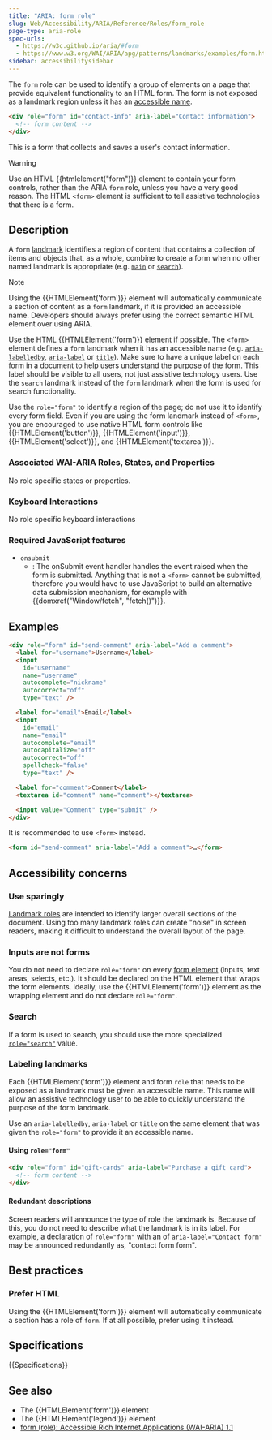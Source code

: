 ```yaml
---
title: "ARIA: form role"
slug: Web/Accessibility/ARIA/Reference/Roles/form_role
page-type: aria-role
spec-urls:
  - https://w3c.github.io/aria/#form
  - https://www.w3.org/WAI/ARIA/apg/patterns/landmarks/examples/form.html
sidebar: accessibilitysidebar
---
```


The `form` role can be used to identify a group of elements on a page that provide equivalent functionality to an HTML form. The form is not exposed as a landmark region unless it has an [accessible name](/en-US/docs/Glossary/Accessible_name).

```html
<div role="form" id="contact-info" aria-label="Contact information">
  <!-- form content -->
</div>
```

This is a form that collects and saves a user's contact information.

> [!WARNING]
> Use an HTML {{htmlelement("form")}} element to contain your form controls, rather than the ARIA `form` role, unless you have a very good reason.
> The HTML `<form>` element is sufficient to tell assistive technologies that there is a form.

## Description

A `form` [landmark](/en-US/docs/Web/Accessibility/ARIA/Reference/Roles#3._landmark_roles) identifies a region of content that contains a collection of items and objects that, as a whole, combine to create a form when no other named landmark is appropriate (e.g. [`main`](/en-US/docs/Web/Accessibility/ARIA/Reference/Roles/main_role) or [`search`](/en-US/docs/Web/Accessibility/ARIA/Reference/Roles/search_role)).

> [!NOTE]
> Using the {{HTMLElement('form')}} element will automatically communicate a section of content as a `form` landmark, if it is provided an accessible name. Developers should always prefer using the correct semantic HTML element over using ARIA.

Use the HTML {{HTMLElement('form')}} element if possible. The `<form>` element defines a `form` landmark when it has an accessible name (e.g. [`aria-labelledby`](/en-US/docs/Web/Accessibility/ARIA/Reference/Attributes/aria-labelledby), [`aria-label`](/en-US/docs/Web/Accessibility/ARIA/Reference/Attributes/aria-label) or [`title`](/en-US/docs/Web/HTML/Global_attributes/title)). Make sure to have a unique label on each form in a document to help users understand the purpose of the form. This label should be visible to all users, not just assistive technology users. Use the `search` landmark instead of the `form` landmark when the form is used for search functionality.

Use the `role="form"` to identify a region of the page; do not use it to identify every form field. Even if you are using the form landmark instead of `<form>`, you are encouraged to use native HTML form controls like {{HTMLElement('button')}}, {{HTMLElement('input')}}, {{HTMLElement('select')}}, and {{HTMLElement('textarea')}}.

### Associated WAI-ARIA Roles, States, and Properties

No role specific states or properties.

### Keyboard Interactions

No role specific keyboard interactions

### Required JavaScript features

- `onsubmit`
  - : The onSubmit event handler handles the event raised when the form is submitted. Anything that is not a `<form>` cannot be submitted, therefore you would have to use JavaScript to build an alternative data submission mechanism, for example with {{domxref("Window/fetch", "fetch()")}}.

## Examples

```html
<div role="form" id="send-comment" aria-label="Add a comment">
  <label for="username">Username</label>
  <input
    id="username"
    name="username"
    autocomplete="nickname"
    autocorrect="off"
    type="text" />

  <label for="email">Email</label>
  <input
    id="email"
    name="email"
    autocomplete="email"
    autocapitalize="off"
    autocorrect="off"
    spellcheck="false"
    type="text" />

  <label for="comment">Comment</label>
  <textarea id="comment" name="comment"></textarea>

  <input value="Comment" type="submit" />
</div>
```

It is recommended to use `<form>` instead.

```html
<form id="send-comment" aria-label="Add a comment">…</form>
```

## Accessibility concerns

### Use sparingly

[Landmark roles](/en-US/docs/Web/Accessibility/ARIA/Reference/Roles#3._landmark_roles) are intended to identify larger overall sections of the document. Using too many landmark roles can create "noise" in screen readers, making it difficult to understand the overall layout of the page.

### Inputs are not forms

You do not need to declare `role="form"` on every [form element](/en-US/docs/Web/HTML/Element#forms) (inputs, text areas, selects, etc.). It should be declared on the HTML element that wraps the form elements. Ideally, use the {{HTMLElement('form')}} element as the wrapping element and do not declare `role="form"`.

### Search

If a form is used to search, you should use the more specialized [`role="search"`](/en-US/docs/Web/Accessibility/ARIA/Reference/Roles/search_role) value.

### Labeling landmarks

Each {{HTMLElement('form')}} element and form `role` that needs to be exposed as a landmark must be given an accessible name. This name will allow an assistive technology user to be able to quickly understand the purpose of the form landmark.

Use an `aria-labelledby`, `aria-label` or `title` on the same element that was given the `role="form"` to provide it an accessible name.

#### Using `role="form"`

```html
<div role="form" id="gift-cards" aria-label="Purchase a gift card">
  <!-- form content -->
</div>
```

#### Redundant descriptions

Screen readers will announce the type of role the landmark is. Because of this, you do not need to describe what the landmark is in its label. For example, a declaration of `role="form"` with an of `aria-label="Contact form"` may be announced redundantly as, "contact form form".

## Best practices

### Prefer HTML

Using the {{HTMLElement('form')}} element will automatically communicate a section has a role of `form`. If at all possible, prefer using it instead.

## Specifications

{{Specifications}}

## See also

- The {{HTMLElement('form')}} element
- The {{HTMLElement('legend')}} element
- [form (role): Accessible Rich Internet Applications (WAI-ARIA) 1.1](https://www.w3.org/TR/wai-aria/#form)
